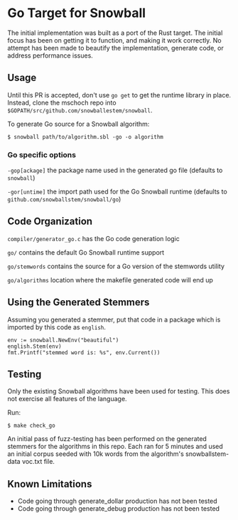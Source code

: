 # Go Target for Snowball

The initial implementation was built as a port of the Rust target.  The initial focus has been on getting it to function, and making it work correctly.  No attempt has been made to beautify the implementation, generate code, or address performance issues.

## Usage

Until this PR is accepted, don't use `go get` to get the runtime library in place.  Instead, clone the mschoch repo into `$GOPATH/src/github.com/snowballestem/snowball`.

To generate Go source for a Snowball algorithm:
```
$ snowball path/to/algorithm.sbl -go -o algorithm
```

### Go specific options

`-gop[ackage]` the package name used in the generated go file (defaults to `snowball`)

`-gor[untime]` the import path used for the Go Snowball runtime (defaults to `github.com/snowballstem/snowball/go`)

## Code Organization

`compiler/generator_go.c` has the Go code generation logic

`go/` contains the default Go Snowball runtime support

`go/stemwords` contains the source for a Go version of the stemwords utility

`go/algorithms` location where the makefile generated code will end up

## Using the Generated Stemmers

Assuming you generated a stemmer, put that code in a package which is imported by this code as `english`.

```
env := snowball.NewEnv("beautiful")
english.Stem(env)
fmt.Printf("stemmed word is: %s", env.Current())
```

## Testing

Only the existing Snowball algorithms have been used for testing.  This does not exercise all features of the language.

Run:

```
$ make check_go
```

An initial pass of fuzz-testing has been performed on the generated stemmers for the algorithms in this repo.  Each ran for 5 minutes and used an initial corpus seeded with 10k words from the algorithm's snowballstem-data voc.txt file.

## Known Limitations

- Code going through generate_dollar production has not been tested
- Code going through generate_debug production has not been tested
